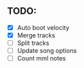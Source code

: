 ## TODO:
+ [x] Auto boot velocity
+ [x] Merge tracks
+ [ ] Split tracks
+ [ ] Update song options
+ [ ] Count mml notes
